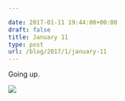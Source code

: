 ```yaml
---

date: 2017-01-11 19:44:00+00:00
draft: false
title: January 11
type: post
url: /blog/2017/1/january-11
---
```


Going up.


  
![](image-asset.gif)

